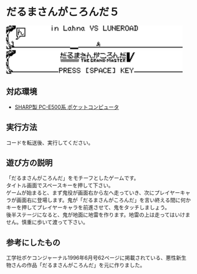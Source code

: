 だるまさんがころんだ５
==

<img src="./res/daru5_02.gif" width="480px" height="64px"><br/>
<img src="./res/daru5_03.gif" width="480px" height="64px">

対応環境
--

- [SHARP製 PC-E500系 ポケットコンピュータ](https://ja.wikipedia.org/wiki/%E3%83%9D%E3%82%B1%E3%83%83%E3%83%88%E3%82%B3%E3%83%B3%E3%83%94%E3%83%A5%E3%83%BC%E3%82%BF%E3%81%AE%E8%A3%BD%E5%93%81%E4%B8%80%E8%A6%A7#PC-E500%E7%B3%BB)

実行方法
--

コードを転送後、実行してください。

遊び方の説明
--

「だるまさんがころんだ」をモチーフとしたゲームです。<br>
タイトル画面でスペースキーを押して下さい。<br>
ゲームが始まると、まず鬼役が画面右から左へ走っていき、次にプレイヤーキャラが画面右に登場します。鬼が「だるまさんがころんだ」を言い終える間に何かキーを押してプレイヤーキャラを前進させて、鬼をタッチしましょう。<br>
後半ステージになると、鬼が地面に地雷を作ります。地雷の上は走ってはいけません。慎重に歩いて渡って下さい。

参考にしたもの
--

工学社ポケコンジャーナル1996年6月号62ページに掲載されている、悪性新生物さんの作品「だるまさんがころんだ」を元に作りました。
